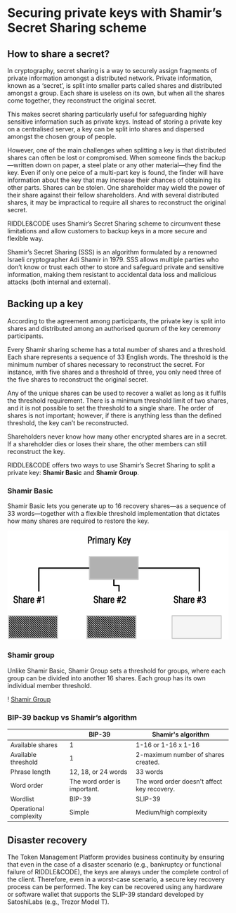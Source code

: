 # Securing private keys with Shamir’s Secret Sharing scheme


## How to share a secret?

In cryptography, secret sharing is a way to securely assign fragments of private information amongst a distributed network. Private information, known as a ‘secret’, is split into smaller parts called shares and distributed amongst a group. Each share is useless on its own, but when all the shares come together, they reconstruct the original secret.

This makes secret sharing particularly useful for safeguarding highly sensitive information such as private keys. Instead of storing a private key on a centralised server, a key can be split into shares and dispersed amongst the chosen group of people.

However, one of the main challenges when splitting a key is that distributed shares can often be lost or compromised. When someone finds the backup—written down on paper, a steel plate or any other material—they find the key. Even if only one peice of a multi-part key is found, the finder will have information about the key that may increase their chances of obtaining its other parts. Shares can be stolen. One shareholder may wield the power of their share against their fellow shareholders. And with several distributed shares, it may be impractical to require all shares to reconstruct the original secret.

RIDDLE&CODE uses Shamir’s Secret Sharing scheme to circumvent these limitations and allow customers to backup keys in a more secure and flexible way.

Shamir’s Secret Sharing (SSS) is an algorithm formulated by a renowned Israeli cryptographer Adi Shamir in 1979. SSS allows multiple parties who don’t know or trust each other to store and safeguard private and sensitive information, making them resistant to accidental data loss and malicious attacks (both internal and external).


## Backing up a key

According to the agreement among participants, the private key is split into shares and distributed among an authorised quorum of the key ceremony participants.

Every Shamir sharing scheme has a total number of shares and a threshold. Each share represents a sequence of 33 English words. The threshold is the minimum number of shares necessary to reconstruct the secret. For instance, with five shares and a threshold of three, you only need three of the five shares to reconstruct the original secret.

Any of the unique shares can be used to recover a wallet as long as it fulfils the threshold requirement. There is a minimum threshold limit of two shares, and it is not possible to set the threshold to a single share. The order of shares is not important; however, if there is anything less than the defined threshold, the key can’t be reconstructed.

Shareholders never know how many other encrypted shares are in a secret. If a shareholder dies or loses their share, the other members can still reconstruct the key.

RIDDLE&CODE offers two ways to use Shamir’s Secret Sharing to split a private key: **Shamir Basic** and **Shamir Group**.


### Shamir Basic

Shamir Basic lets you generate up to 16 recovery shares—as a sequence of 33 words—together with a flexible threshold implementation that dictates how many shares are required to restore the key.

![Shamir Basic](./assets/shamir-basic.png)


### Shamir group

Unlike Shamir Basic, Shamir Group sets a threshold for groups, where each group can be divided into another 16 shares. Each group has its own individual member threshold.

! [Shamir Group](./assets/shamir-group.png)


### BIP-39 backup vs Shamir’s algorithm

|                   | BIP-39       | Shamir's algorithm |
|-------------------|-------------- |--------------------|
| Available shares  | 1              | 1-16 or 1-16 x 1-16|  
| Available threshold|1              | 2-maximum number of shares created.|
| Phrase length     |12, 18, or 24 words|33 words|
| Word order        |The word order is important.|The word order doesn't affect key recovery.|
| Wordlist          |BIP-39          |SLIP-39               |
| Operational complexity| Simple               |Medium/high complexity |



## Disaster recovery

The Token Management Platform provides business continuity by ensuring that even in the case of a disaster scenario (e.g., bankruptcy or functional failure of RIDDLE&CODE), the keys are always under the complete control of the client. Therefore, even in a worst-case scenario, a secure key recovery process can be performed. The key can be recovered using any hardware or software wallet that supports the SLIP-39 standard developed by SatoshiLabs (e.g., Trezor Model T).